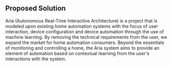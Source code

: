 ## Proposed Solution

Aria (Autonomous Real-Time Interactive Architecture) is a project that is modeled upon existing
home automation systems with the focus of user interaction, device configuration and device
automation through the use of machine learning. By removing the technical requirements from the
user, we expand the market for home automation consumers. Beyond the essentials of monitoring
and controlling a home, the Aria system aims to provide an element of automation based on
contextual learning from the user's interactions with the system.


